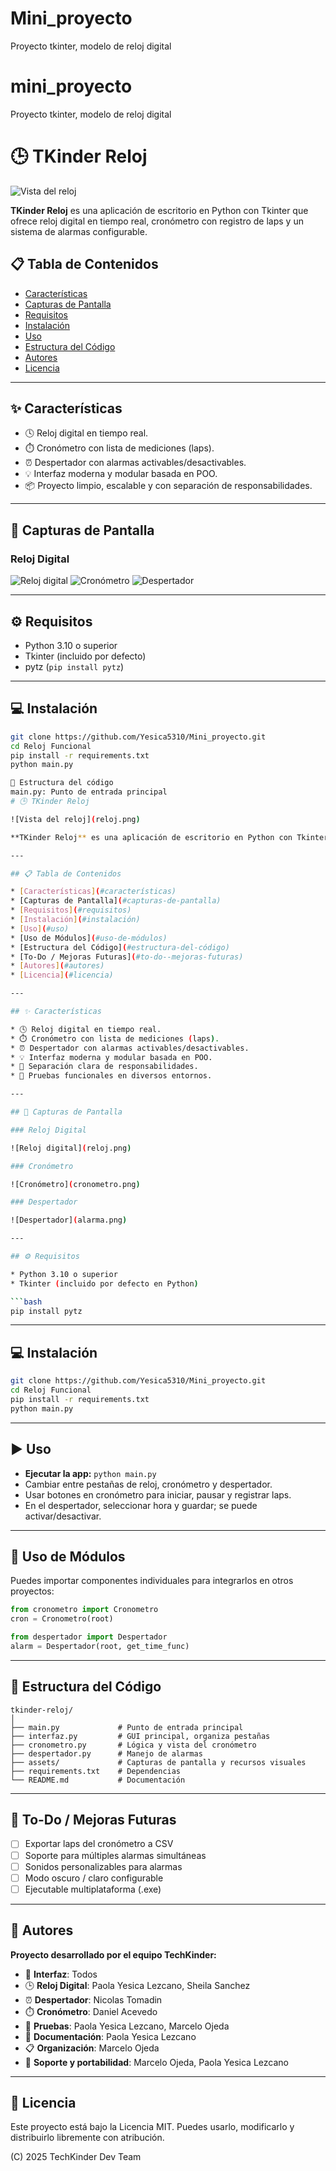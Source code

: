 # Mini_proyecto
Proyecto tkinter, modelo de reloj digital

# mini_proyecto
Proyecto tkinter, modelo de reloj digital

# 🕒 TKinder Reloj

![Vista del reloj](reloj.png)

**TKinder Reloj** es una aplicación de escritorio en Python con Tkinter que ofrece reloj digital en tiempo real, cronómetro con registro de laps y un sistema de alarmas configurable.

## 📋 Tabla de Contenidos

- [Características](#características)
- [Capturas de Pantalla][def]
- [Requisitos](#requisitos)
- [Instalación](#instalación)
- [Uso](#uso)
- [Estructura del Código](#estructura-del-código)
- [Autores](#autores)
- [Licencia](#licencia)

---

## ✨ Características

- 🕓 Reloj digital en tiempo real.
- ⏱️ Cronómetro con lista de mediciones (laps).
- ⏰ Despertador con alarmas activables/desactivables.
- 💡 Interfaz moderna y modular basada en POO.
- 📦 Proyecto limpio, escalable y con separación de responsabilidades.

---

## 📸 Capturas de Pantalla

### Reloj Digital
![Reloj digital](reloj.png)
![Cronómetro](cronometro.png)
![Despertador](alarma.png)

---

## ⚙️ Requisitos

- Python 3.10 o superior
- Tkinter (incluido por defecto)
- pytz (`pip install pytz`)

---

## 💻 Instalación

```bash
git clone https://github.com/Yesica5310/Mini_proyecto.git
cd Reloj Funcional
pip install -r requirements.txt
python main.py

🧩 Estructura del código
main.py: Punto de entrada principal
# 🕒 TKinder Reloj

![Vista del reloj](reloj.png)

**TKinder Reloj** es una aplicación de escritorio en Python con Tkinter que ofrece reloj digital en tiempo real, cronómetro con registro de laps y un sistema de alarmas configurable. Desarrollado con enfoque modular, ideal para aprendizaje, práctica profesional o como base para proyectos mayores.

---

## 📋 Tabla de Contenidos

* [Características](#características)
* [Capturas de Pantalla](#capturas-de-pantalla)
* [Requisitos](#requisitos)
* [Instalación](#instalación)
* [Uso](#uso)
* [Uso de Módulos](#uso-de-módulos)
* [Estructura del Código](#estructura-del-código)
* [To-Do / Mejoras Futuras](#to-do--mejoras-futuras)
* [Autores](#autores)
* [Licencia](#licencia)

---

## ✨ Características

* 🕓 Reloj digital en tiempo real.
* ⏱️ Cronómetro con lista de mediciones (laps).
* ⏰ Despertador con alarmas activables/desactivables.
* 💡 Interfaz moderna y modular basada en POO.
* 🧩 Separación clara de responsabilidades.
* 🧪 Pruebas funcionales en diversos entornos.

---

## 📸 Capturas de Pantalla

### Reloj Digital

![Reloj digital](reloj.png)

### Cronómetro

![Cronómetro](cronometro.png)

### Despertador

![Despertador](alarma.png)

---

## ⚙️ Requisitos

* Python 3.10 o superior
* Tkinter (incluido por defecto en Python)

```bash
pip install pytz
```

---

## 💻 Instalación

```bash
git clone https://github.com/Yesica5310/Mini_proyecto.git
cd Reloj Funcional
pip install -r requirements.txt
python main.py
```

---

## ▶️ Uso

* **Ejecutar la app:** `python main.py`
* Cambiar entre pestañas de reloj, cronómetro y despertador.
* Usar botones en cronómetro para iniciar, pausar y registrar laps.
* En el despertador, seleccionar hora y guardar; se puede activar/desactivar.

---

## 🔌 Uso de Módulos

Puedes importar componentes individuales para integrarlos en otros proyectos:

```python
from cronometro import Cronometro
cron = Cronometro(root)

from despertador import Despertador
alarm = Despertador(root, get_time_func)
```

---

## 🧩 Estructura del Código

```
tkinder-reloj/
│
├── main.py             # Punto de entrada principal
├── interfaz.py         # GUI principal, organiza pestañas
├── cronometro.py       # Lógica y vista del cronómetro
├── despertador.py      # Manejo de alarmas
├── assets/             # Capturas de pantalla y recursos visuales
├── requirements.txt    # Dependencias
└── README.md           # Documentación
```

---

## 🔮 To-Do / Mejoras Futuras

* [ ] Exportar laps del cronómetro a CSV
* [ ] Soporte para múltiples alarmas simultáneas
* [ ] Sonidos personalizables para alarmas
* [ ] Modo oscuro / claro configurable
* [ ] Ejecutable multiplataforma (.exe)

---

## 👥 Autores

**Proyecto desarrollado por el equipo TechKinder:**

* 🎨 **Interfaz**: Todos
* 🕒 **Reloj Digital**: Paola Yesica Lezcano, Sheila Sanchez
* ⏰ **Despertador**: Nicolas Tomadin
* ⏱️ **Cronómetro**: Daniel Acevedo
* 🧪 **Pruebas**: Paola Yesica Lezcano, Marcelo Ojeda
* 📄 **Documentación**: Paola Yesica Lezcano
* 📋 **Organización**: Marcelo Ojeda
* 🧰 **Soporte y portabilidad**: Marcelo Ojeda, Paola Yesica Lezcano

---

## 📝 Licencia 

Este proyecto está bajo la Licencia MIT. Puedes usarlo, modificarlo y distribuirlo libremente con atribución.

(C) 2025 TechKinder Dev Team

[def]: #capturas-de-pantalla
